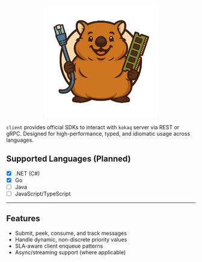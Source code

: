 <div align="center">
  <img height="300" src="https://github.com/kokaq/.github/blob/main/kokaq-client.png" alt="cute quokka as kokaq logo"/>
</div>

`client` provides official SDKs to interact with `kokaq` server via REST or gRPC. Designed for high-performance, typed, and idiomatic usage across languages.

## Supported Languages (Planned)
- [x] .NET (C#)
- [X] Go
- [ ] Java
- [ ] JavaScript/TypeScript

---

## Features
- Submit, peek, consume, and track messages
- Handle dynamic, non-discrete priority values
- SLA-aware client enqueue patterns
- Async/streaming support (where applicable)
